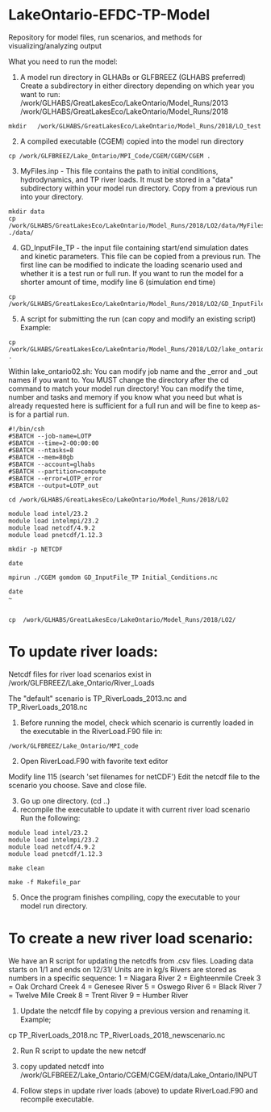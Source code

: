# LakeOntario-EFDC-TP-Model
Repository for model files, run scenarios, and methods for visualizing/analyzing output

What you need to run the model:
1. A model run directory in GLHABs or GLFBREEZ (GLHABS preferred)
    Create a subdirectory in either directory depending on which year you want to run:
           /work/GLHABS/GreatLakesEco/LakeOntario/Model_Runs/2013
           /work/GLHABS/GreatLakesEco/LakeOntario/Model_Runs/2018

```
mkdir   /work/GLHABS/GreatLakesEco/LakeOntario/Model_Runs/2018/LO_test
```

2. A compiled executable (CGEM) copied into the model run directory

```
cp /work/GLFBREEZ/Lake_Ontario/MPI_Code/CGEM/CGEM/CGEM .
```

3. MyFiles.inp - This file contains the path to initial conditions, hydrodynamics, and TP river loads.  It must be stored in a "data" subdirectory within your model run directory. Copy from a previous run into your directory.

```
mkdir data
cp /work/GLHABS/GreatLakesEco/LakeOntario/Model_Runs/2018/LO2/data/MyFiles.inp ./data/
```

4. GD_InputFile_TP - the input file containing start/end simulation dates and kinetic parameters.
    This file can be copied from a previous run. The first line can be modified to indicate the loading scenario used and whether it is a test run or full run.
    If you want to run the model for a shorter amount of time, modify line 6 (simulation end time)

```
cp /work/GLHABS/GreatLakesEco/LakeOntario/Model_Runs/2018/LO2/GD_InputFile_TP
```

5. A script for submitting the run (can copy and modify an existing script)
    Example:

```
cp /work/GLHABS/GreatLakesEco/LakeOntario/Model_Runs/2018/LO2/lake_ontario_02.sh .
```

Within lake_ontario02.sh:
    You can modify job name and the _error and _out names if you want to.
    You MUST change the directory after the cd command to match your model run directory!
    You can modify the time, number and tasks and memory if you know what you need but what is already requested here is sufficient for a full run and will be fine to keep as-is for a partial run.

```
#!/bin/csh
#SBATCH --job-name=LOTP
#SBATCH --time=2-00:00:00
#SBATCH --ntasks=8
#SBATCH --mem=80gb
#SBATCH --account=glhabs
#SBATCH --partition=compute
#SBATCH --error=LOTP_error
#SBATCH --output=LOTP_out

cd /work/GLHABS/GreatLakesEco/LakeOntario/Model_Runs/2018/LO2

module load intel/23.2
module load intelmpi/23.2
module load netcdf/4.9.2
module load pnetcdf/1.12.3

mkdir -p NETCDF

date

mpirun ./CGEM gomdom GD_InputFile_TP Initial_Conditions.nc

date
~


cp  /work/GLHABS/GreatLakesEco/LakeOntario/Model_Runs/2018/LO2/
```

# To update river loads:

Netcdf files for river load scenarios exist in /work/GLFBREEZ/Lake_Ontario/River_Loads

The "default" scenario is TP_RiverLoads_2013.nc and TP_RiverLoads_2018.nc

1. Before running the model, check which scenario is currently loaded in the executable in the RiverLoad.F90 file in:

```
/work/GLFBREEZ/Lake_Ontario/MPI_code
```

2. Open RiverLoad.F90 with favorite text editor

Modify line 115 (search 'set filenames for netCDF')
Edit the netcdf file to the scenario you choose.
Save and close file.

3. Go up one directory. (cd ..)
4. recompile the executable to update it with current river load scenario
Run the following:

```
module load intel/23.2
module load intelmpi/23.2
module load netcdf/4.9.2
module load pnetcdf/1.12.3

make clean

make -f Makefile_par
```

5. Once the program finishes compiling, copy the executable to your model run directory.

# To create a new river load scenario:

We have an R script for updating the netcdfs from .csv files.
Loading data starts on 1/1 and ends on 12/31/
Units are in kg/s
Rivers are stored as numbers in a specific sequence:
1 = Niagara River
2 = Eighteenmile Creek
3 = Oak Orchard Creek
4 = Genesee River
5 = Oswego River
6 = Black River
7 = Twelve Mile Creek
8 = Trent River
9 = Humber River

1. Update the netcdf file by copying a previous version and renaming it.
Example;

cp TP_RiverLoads_2018.nc TP_RiverLoads_2018_newscenario.nc

2. Run R script to update the new netcdf

3. copy updated netcdf into /work/GLFBREEZ/Lake_Ontario/CGEM/CGEM/data/Lake_Ontario/INPUT

4. Follow steps in update river loads (above) to update RiverLoad.F90 and recompile executable.
